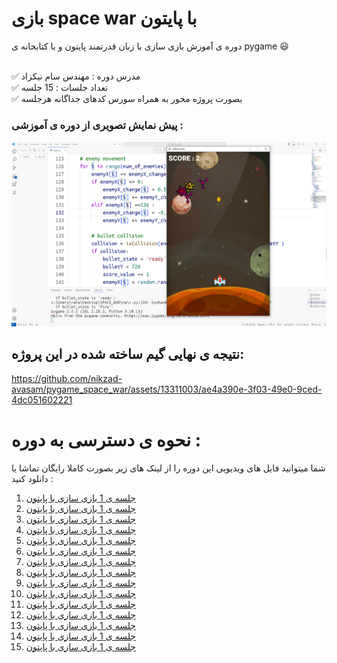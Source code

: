 # بازی space war با پایتون 

دوره ی آموزش بازی سازی با زبان قدرتمند پایتون و با کتابخانه ی pygame 😃 

<br>✅ مدرس دوره : مهندس سام نیکزاد
<br>✅ تعداد جلسات : 15 جلسه 
<br>✅ بصورت پروژه محور به همراه سورس کدهای جداگانه هرجلسه 
<br>

### پیش نمایش تصویری از دوره ی آموزشی : 



![بازی سازی با پایتون](https://raw.githubusercontent.com/nikzad-avasam/pygame_space_war/main/space_war_shot2.png)

## نتیجه ی نهایی گیم ساخته شده در این پروژه:



https://github.com/nikzad-avasam/pygame_space_war/assets/13311003/ae4a390e-3f03-49e0-9ced-4dc051602221

# نحوه ی دسترسی به دوره : 
شما میتوانید فایل های ویدیویی این دوره را از لینک های زیر بصورت کاملا رایگان تماشا یا دانلود کنید : 
<br>

 1. <a href="https://www.aparat.com/v/u52Rx" target="_blank" rel="sponsered">جلسه ی 1 بازی سازی با پایتون</a>
 2. <a href="https://www.aparat.com/video/video/embed/videohash/u52Rx/vt/frame" target="_blank">جلسه ی 1 بازی سازی با پایتون</a>
 3. <a href="https://www.aparat.com/video/video/embed/videohash/u52Rx/vt/frame" target="_blank">جلسه ی 1 بازی سازی با پایتون</a>
 4. <a href="https://www.aparat.com/video/video/embed/videohash/u52Rx/vt/frame" target="_blank">جلسه ی 1 بازی سازی با پایتون</a>
 5. <a href="https://www.aparat.com/video/video/embed/videohash/u52Rx/vt/frame" target="_blank">جلسه ی 1 بازی سازی با پایتون</a>
 6. <a href="https://www.aparat.com/video/video/embed/videohash/u52Rx/vt/frame" target="_blank">جلسه ی 1 بازی سازی با پایتون</a>
 7. <a href="https://www.aparat.com/video/video/embed/videohash/u52Rx/vt/frame" target="_blank">جلسه ی 1 بازی سازی با پایتون</a>
 8. <a href="https://www.aparat.com/video/video/embed/videohash/u52Rx/vt/frame" target="_blank">جلسه ی 1 بازی سازی با پایتون</a>
 9. <a href="https://www.aparat.com/video/video/embed/videohash/u52Rx/vt/frame" target="_blank">جلسه ی 1 بازی سازی با پایتون</a>
 10. <a href="https://www.aparat.com/video/video/embed/videohash/u52Rx/vt/frame" target="_blank">جلسه ی 1 بازی سازی با پایتون</a>
 11. <a href="https://www.aparat.com/video/video/embed/videohash/u52Rx/vt/frame" target="_blank">جلسه ی 1 بازی سازی با پایتون</a>
 12. <a href="https://www.aparat.com/video/video/embed/videohash/u52Rx/vt/frame" target="_blank">جلسه ی 1 بازی سازی با پایتون</a> 
 13. <a href="https://www.aparat.com/video/video/embed/videohash/u52Rx/vt/frame" target="_blank">جلسه ی 1 بازی سازی با پایتون</a>
 14. <a href="https://www.aparat.com/video/video/embed/videohash/u52Rx/vt/frame" target="_blank">جلسه ی 1 بازی سازی با پایتون</a>
 15. <a href="https://www.aparat.com/video/video/embed/videohash/u52Rx/vt/frame" target="_blank">جلسه ی 1 بازی سازی با پایتون</a>
